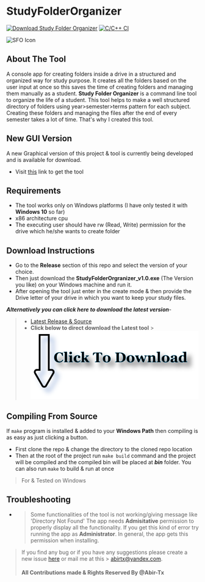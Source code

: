 # StudyFolderOrganizer

[![Download Study Folder Organizer](https://img.shields.io/sourceforge/dm/studyfolderorganizer.svg)](https://sourceforge.net/projects/studyfolderorganizer/files/latest/download) [![C/C++ CI](https://github.com/Abir-Tx/StudyFolderOrganizer/actions/workflows/c-cpp.yml/badge.svg)](https://github.com/Abir-Tx/StudyFolderOrganizer/actions/workflows/c-cpp.yml)

![SFO Icon](https://raw.githubusercontent.com/Abir-Tx/StudyFolderOrganizer/main/res/SFO_v2.ico)

## About The Tool

A console app for creating folders inside a drive in a structured and organized way for study purpose. It creates all the folders based on the user input at once so this saves the time of creating folders and managing them manually as a student. **Study Folder Organizer** is a command line tool to organize the life of a student. This tool helps to make a well structured directory of folders using year>semester>terms pattern for each subject. Creating these folders and managing the files after the end of every semester takes a lot of time. That's why I created this tool.

## New GUI Version

A new Graphical version of this project & tool is currently being developed and is available for download.

- Visit [this](https://github.com/Abir-Tx/StudyFolderOrganizer-GUI) link to get the tool

## Requirements

- The tool works only on Windows platforms (I have only tested it with **Windows 10** so far)
- x86 architecture cpu
- The executing user should have rw (Read, Write) permission for the drive which he/she wants to create folder

## Download Instructions

- Go to the **Release** section of this repo and select the version of your choice.
- Then just download the **StudyFolderOrgranizer_v1.0.exe** (The Version you like) on your Windows machine and run it.
- After opening the tool just enter in the create mode & then provide the Drive letter of your drive in which you want to keep your study files.

**_Alternatively you can click here to download the latest version_**-

> - [Latest Release & Source ](https://github.com/Abir-Tx/StudyFolderOrganizer/releases/latest)
> - **Click below to direct download the Latest tool** > [![Download Now](https://github.com/Abir-Tx/StudyFolderOrganizer/blob/main/etc/SFO%20Readme%20Download%20Logo.png?raw=true)](https://github.com/Abir-Tx/StudyFolderOrganizer/releases/download/v2.0.0/StudyFolderOrgranizer_v2.0.0.zip)

## Compiling From Source

If `make` program is installed & added to your **Windows Path** then compiling is as easy as just clicking a button.

- First clone the repo & change the directory to the cloned repo location
- Then at the root of the project run `make build` command and the project will be compiled and the compiled bin will be placed at **_bin_** folder. You can also run `make` to build & run at once

> For & Tested on Windows

## Troubleshooting

- > Some functionalities of the tool is not working/giving message like 'Directory Not Found'
  > The app needs **Admisitative** permission to properly display all the functionality. If you get this kind of error try running the app as **Administrator**. In general, the app gets this permission when installing.

> If you find any bug or if you have any suggestions please create a new issue [here](https://github.com/Abir-Tx/StudyFolderOrganizer/issues/new/choose) or mail me at this >
> <abirtx@yandex.com>.
>
> #### All Contributions made & Rights Reserved By @Abir-Tx
